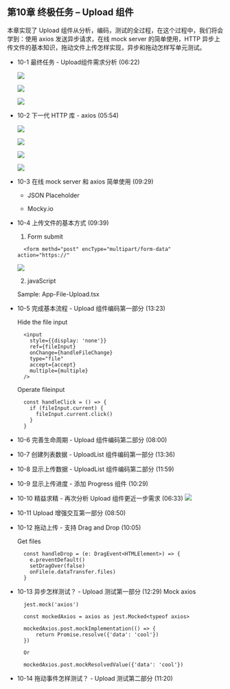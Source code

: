 ## 第10章 终极任务 – Upload 组件
本章实现了 Upload 组件从分析，编码，测试的全过程，在这个过程中，我们将会学到：使用 axios 发送异步请求，在线 mock server 的简单使用，HTTP 异步上传文件的基本知识，拖动文件上传怎样实现，异步和拖动怎样写单元测试。

- 10-1 最终任务 - Upload组件需求分析 (06:22)

  ![](./_images/upload.png)

  ![](./_images/upload-process.png)

  ![](./_images/upload-props.png)
  
- 10-2 下一代 HTTP 库 - axios (05:54)

  ![](./_images/xhr.png)

  ![](./_images/ajax.png)

  ![](./_images/fetch.png)

  ![](./_images/fetch-shortcome.png)


- 10-3 在线 mock server 和 axios 简单使用 (09:29)
  - JSON Placeholder

  - Mocky.io

- 10-4 上传文件的基本方式 (09:39)
  1. Form submit
  ```
    <form methd="post" encType="multipart/form-data" action="https://"
  ```
   ![](./_images/html-form.png)
  
  2. javaScript

  Sample: App-File-Upload.tsx

- 10-5 完成基本流程 - Upload 组件编码第一部分 (13:23)

  Hide the file input
  ```
    <input
      style={{display: 'none'}}
      ref={fileInput}
      onChange={handleFileChange}
      type="file"
      accept={accept}
      multiple={multiple}
    />
  ```

  Operate fileinput
  ```
    const handleClick = () => {
      if (fileInput.current) {
        fileInput.current.click()
      }
    }
  ```

- 10-6 完善生命周期 - Upload 组件编码第二部分 (08:00)

- 10-7 创建列表数据 - UploadList 组件编码第一部分 (13:36)

- 10-8 显示上传数据 - UploadList 组件编码第二部分 (11:59)

- 10-9 显示上传进度 - 添加 Progress 组件 (10:29)


- 10-10 精益求精 - 再次分析 Upload 组件更近一步需求 (06:33)
  ![](./_images/upload-design.png)

  
- 10-11 Upload 增强交互第一部分 (08:50)

- 10-12 拖动上传 - 支持 Drag and Drop (10:05)
  
  Get files
  ```
    const handleDrop = (e: DragEvent<HTMLElement>) => {
      e.preventDefault()
      setDragOver(false)
      onFile(e.dataTransfer.files)
    }
  ```  
- 10-13 异步怎样测试？ - Upload 测试第一部分 (12:29)
  Mock axios

  ```
    jest.mock('axios')

    const mockedAxios = axios as jest.Mocked<typeof axios>

    mockedAxios.post.mockImplementation(() => {
        return Promise.resolve({'data': 'cool'})
    })

    Or

    mockedAxios.post.mockResolvedValue({'data': 'cool'})
  ```

- 10-14 拖动事件怎样测试？ - Upload 测试第二部分 (11:20)

  
